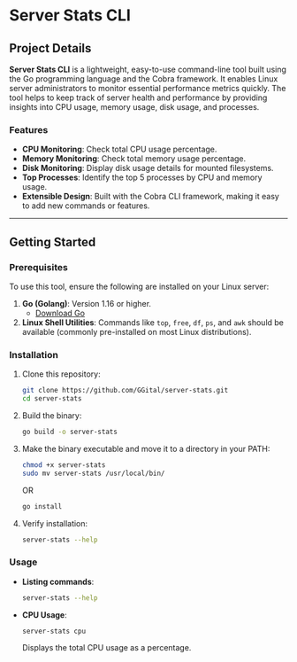 # Server Stats CLI

## Project Details

**Server Stats CLI** is a lightweight, easy-to-use command-line tool built using the Go programming language and the Cobra framework. It enables Linux server administrators to monitor essential performance metrics quickly. The tool helps to keep track of server health and performance by providing insights into CPU usage, memory usage, disk usage, and processes.

### **Features**
- **CPU Monitoring**: Check total CPU usage percentage.
- **Memory Monitoring**: Check total memory usage percentage.
- **Disk Monitoring**: Display disk usage details for mounted filesystems.
- **Top Processes**: Identify the top 5 processes by CPU and memory usage.
- **Extensible Design**: Built with the Cobra CLI framework, making it easy to add new commands or features.

---

## Getting Started

### **Prerequisites**

To use this tool, ensure the following are installed on your Linux server:

1. **Go (Golang)**: Version 1.16 or higher.
   - [Download Go](https://go.dev/dl/)
2. **Linux Shell Utilities**: Commands like `top`, `free`, `df`, `ps`, and `awk` should be available (commonly pre-installed on most Linux distributions).

### **Installation**

1. Clone this repository:
   ```bash
   git clone https://github.com/GGital/server-stats.git
   cd server-stats
   ```

2. Build the binary:
   ```bash
   go build -o server-stats
   ```

3. Make the binary executable and move it to a directory in your PATH:
   ```bash
   chmod +x server-stats
   sudo mv server-stats /usr/local/bin/
   ```
   OR
   ```bash
   go install
   ```

5. Verify installation:
   ```bash
   server-stats --help
   ```

### **Usage**

- **Listing commands**:
  ```bash
  server-stats --help
  ```

- **CPU Usage**:
  ```bash
  server-stats cpu
  ```
  Displays the total CPU usage as a percentage.


